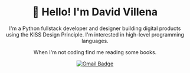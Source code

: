 <h1 align="center">🤠 Hello! I'm David Villena</h1>

<p align="center">
I'm a Python fullstack developer and designer building digital products using the KISS Design Principle. I'm interested in high-level programming languages.
</p>
<p align="center"> 
When I'm not coding find me reading some books.
</p>

<div align="center">

  [![Gmail Badge](https://img.shields.io/badge/Gmail-D14836?style=for-the-badge&logo=gmail&logoColor=white&link=mailto:dvillena14@gmail.com)](mailto:dvillena14@gmail.com)
</div>
<br>